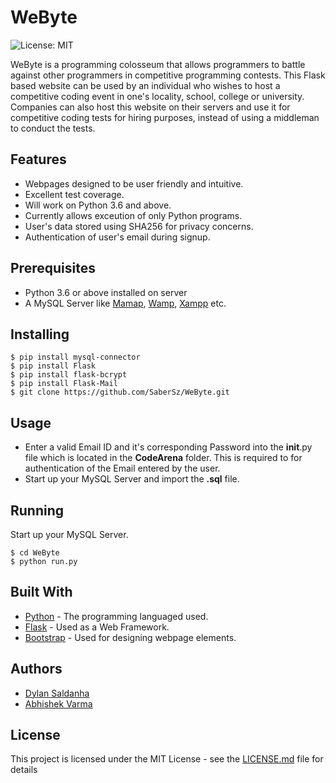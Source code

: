 # WeByte
![License: MIT](https://img.shields.io/badge/License-MIT-blue.svg)

WeByte is a programming colosseum that allows programmers to battle against other programmers in competitive programming contests. 
This Flask based website can be used by an individual who wishes to host a competitive coding event in one's locality, school, college or university. Companies can also host this website on their servers and use it for competitive coding tests for hiring purposes, instead of using a middleman to conduct the tests.

## Features
* Webpages designed to be user friendly and intuitive.
* Excellent test coverage.
* Will work on Python 3.6 and above.
* Currently allows exceution of only Python programs.
* User's data stored using SHA256 for privacy concerns.
* Authentication of user's email during signup.

## Prerequisites
* Python 3.6 or above installed on server
* A MySQL Server like [Mamap](https://www.mamp.info/en/), [Wamp](http://www.wampserver.com/en/), [Xampp](https://www.apachefriends.org/index.html) etc.

## Installing
```
$ pip install mysql-connector
$ pip install Flask
$ pip install flask-bcrypt
$ pip install Flask-Mail
$ git clone https://github.com/SaberSz/WeByte.git
```
## Usage
* Enter a valid Email ID and it's corresponding Password into the __init__.py file which is located in the __CodeArena__ folder. This is  required to for authentication of the Email entered by the user. 
* Start up your MySQL Server and import the __.sql__ file.

## Running 
Start up your MySQL Server.
```
$ cd WeByte
$ python run.py
```

## Built With
* [Python](https://www.python.org/) - The programming languaged used.
* [Flask](http://flask.pocoo.org/) - Used as a Web Framework.
* [Bootstrap](https://getbootstrap.com/) - Used for designing webpage elements.

## Authors 
* [Dylan Saldanha](https://github.com/SaberSz)
* [Abhishek Varma](https://github.com/abhishekvarma16)

## License
This project is licensed under the MIT License - see the [LICENSE.md](LICENSE) file for details
